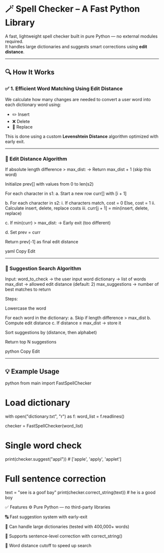 # 🪄 Spell Checker – A Fast Python Library

A fast, lightweight spell checker built in pure Python — no external modules required.  
It handles large dictionaries and suggests smart corrections using **edit distance**.

---

## 🔍 How It Works

### ✅ 1. Efficient Word Matching Using Edit Distance

We calculate how many changes are needed to convert a user word into each dictionary word using:

- ✏️ Insert  
- ❌ Delete  
- 🔁 Replace  

This is done using a custom **Levenshtein Distance** algorithm optimized with early exit.

---

### 🧠 Edit Distance Algorithm

If absolute length difference > max_dist:
→ Return max_dist + 1 (skip this word)

Initialize prev[] with values from 0 to len(s2)

For each character in s1:
a. Start a new row curr[] with [i + 1]

b. For each character in s2:
i. If characters match, cost = 0
Else, cost = 1
ii. Calculate insert, delete, replace costs
iii. curr[j + 1] = min(insert, delete, replace)

c. If min(curr) > max_dist:
→ Early exit (too different)

d. Set prev = curr

Return prev[-1] as final edit distance

yaml
Copy
Edit

---

### 🔎 Suggestion Search Algorithm

Input:
word_to_check → the user input word
dictionary → list of words
max_dist → allowed edit distance (default: 2)
max_suggestions → number of best matches to return

Steps:

Lowercase the word

For each word in the dictionary:
a. Skip if length difference > max_dist
b. Compute edit distance
c. If distance ≤ max_dist → store it

Sort suggestions by (distance, then alphabet)

Return top N suggestions

python
Copy
Edit

---

## 💡 Example Usage
python
from main import FastSpellChecker
# Load dictionary
with open("dictionary.txt", "r") as f:
    word_list = f.readlines()

checker = FastSpellChecker(word_list)

# Single word check
print(checker.suggest("appl"))  # ['apple', 'apply', 'applet']

# Full sentence correction
text = "see is a goof bay"
print(checker.correct_string(text))  # he is a good boy


✅ Features
⚙️ Pure Python — no third-party libraries

🔠 Fast suggestion system with early-exit

📄 Can handle large dictionaries (tested with 400,000+ words)

🧠 Supports sentence-level correction with correct_string()

🔎 Word distance cutoff to speed up search
